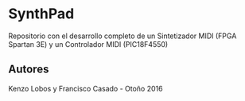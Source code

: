# SynthPad

Repositorio con el desarrollo completo de un Sintetizador MIDI (FPGA Spartan 3E) y un Controlador MIDI (PIC18F4550)

## Autores

Kenzo Lobos y Francisco Casado - Otoño 2016
